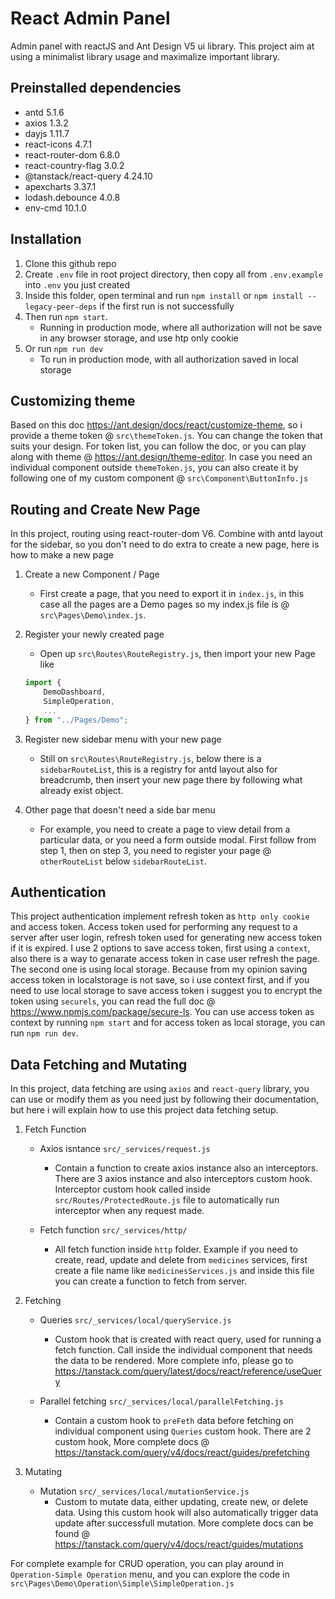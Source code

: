# React Admin Panel

Admin panel with reactJS and Ant Design V5 ui library. This project aim at using a minimalist library usage and maximalize important library.

## Preinstalled dependencies
- antd 5.1.6
- axios 1.3.2
- dayjs 1.11.7
- react-icons 4.7.1
- react-router-dom 6.8.0
- react-country-flag 3.0.2
- @tanstack/react-query 4.24.10
- apexcharts 3.37.1
- lodash.debounce 4.0.8
- env-cmd 10.1.0

## Installation
1. Clone this github repo
2. Create `.env` file in root project directory, then copy all from `.env.example` into `.env` you just created
3. Inside this folder, open terminal and run `npm install` or `npm install --legacy-peer-deps` if the first run is not successfully
4. Then run `npm start`.
    - Running in production mode, where all authorization will not be save in any browser storage, and use htp only cookie
5. Or run `npm run dev`
    - To run in production mode, with all authorization saved in local storage 

## Customizing theme
Based on this doc https://ant.design/docs/react/customize-theme, so i provide a theme token @ `src\themeToken.js`.  You can change the token that suits your design.  For token list, you can follow the doc, or you can play along with theme @ https://ant.design/theme-editor.  In case you need an individual component outside `themeToken.js`, you can also create it by following one of my custom component @ `src\Component\ButtonInfo.js`

## Routing and Create New Page
In this project, routing using react-router-dom V6.  Combine with antd layout for the sidebar, so you don't need to do extra to create a new page, here is how to make a new page

1. Create a new Component / Page
    - First create a page, that you need to export it in `index.js`, in this case all the pages are a Demo pages so my index.js file is @ `src\Pages\Demo\index.js`.

2. Register your newly created page
    - Open up `src\Routes\RouteRegistry.js`, then import your new Page like
    ```javascript
    import { 
        DemoDashboard,
        SimpleOperation,
        ...
    } from "../Pages/Demo";
    ```

3. Register new sidebar menu with your new page
    - Still on `src\Routes\RouteRegistry.js`, below there is a `sidebarRouteList`, this is a registry for antd layout also for breadcrumb, then insert your new page there by following what already exist object.

4. Other page that doesn't need a side bar menu
    - For example, you need to create a page to view detail from a particular data, or you need a form outside modal.  First follow from step 1, then on step 3, you need to register your page @ `otherRouteList` below `sidebarRouteList`.

## Authentication
This project authentication implement refresh token as `http only cookie` and access token.  Access token used for performing any request to a server after user login, refresh token used for generating new access token if it is expired.  I use 2 options to save access token, first using a `context`, also there is a way to genarate access token in case user refresh the page.  The second one is using local storage.  Because from my opinion saving access token in localstorage is not save, so i use context first, and if you need to use local storage to save access token i suggest you to encrypt the token using `securels`, you can read the full doc @ https://www.npmjs.com/package/secure-ls.  You can use access token as context by running `npm start` and for access token as local storage, you can run `npm run dev`.
    
## Data Fetching and Mutating
In this project, data fetching are using `axios` and `react-query` library, you can use or modify them as you need just by following their documentation, but here i will explain how to use this project data fetching setup.

1. Fetch Function
    - Axios isntance `src/_services/request.js`
        - Contain a function to create axios instance also an interceptors. There are 3 axios instance and also interceptors custom hook.  Interceptor custom hook called       inside `src/Routes/ProtectedRoute.js` file to automatically run interceptor when any request made.
    
    - Fetch function `src/_services/http/`
        - All fetch function inside `http` folder.  Example if you need to create, read, update and delete from `medicines` services, first create a file name like             `medicinesServices.js` and inside this file you can create a function to fetch from server.

2. Fetching
    - Queries `src/_services/local/queryService.js`
        - Custom hook that is created with react query, used for running a fetch function.  Call inside the individual component that needs the data to be rendered.  More     complete  info, please go to https://tanstack.com/query/latest/docs/react/reference/useQuery

    - Parallel fetching `src/_services/local/parallelFetching.js`
        - Contain a custom hook to `preFeth` data before fetching on individual component using `Queries` custom hook.  There are 2 custom hook,   More complete docs @                    https://tanstack.com/query/v4/docs/react/guides/prefetching
    
3. Mutating
    - Mutation `src/_services/local/mutationService.js`
        - Custom to mutate data, either updating, create new, or delete data.  Using this custom hook will also automatically trigger data update after successfull mutation.  More complete docs can be found @ https://tanstack.com/query/v4/docs/react/guides/mutations

For complete example for CRUD operation, you can play around in `Operation-Simple Operation` menu, and you can explore the code in `src\Pages\Demo\Operation\Simple\SimpleOperation.js`
